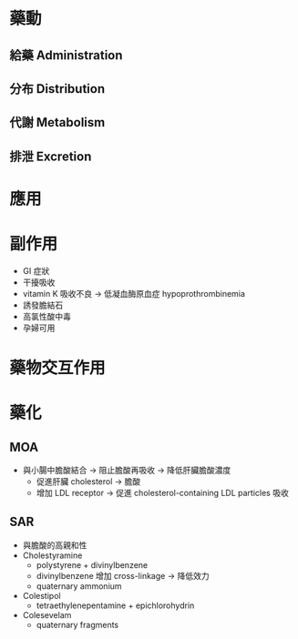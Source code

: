 # 藥動
## 給藥 Administration
## 分布 Distribution
## 代謝 Metabolism
## 排泄 Excretion
# 應用
# 副作用
- GI 症狀
- 干擾吸收
- vitamin K 吸收不良 $\rightarrow$ 低凝血酶原血症 hypoprothrombinemia
- 誘發膽結石
- 高氯性酸中毒
- 孕婦可用
# 藥物交互作用
# 藥化
## MOA
- 與小腸中膽酸結合 $\rightarrow$ 阻止膽酸再吸收 $\rightarrow$ 降低肝臟膽酸濃度
	- 促進肝臟 cholesterol $\rightarrow$ 膽酸
	- 增加 LDL receptor $\rightarrow$ 促進 cholesterol-containing LDL particles 吸收
## SAR 
- 與膽酸的高親和性
- Cholestyramine
	- polystyrene + divinylbenzene
	- divinylbenzene 增加 cross-linkage $\rightarrow$ 降低效力
	- quaternary ammonium
- Colestipol
	- tetraethylenepentamine + epichlorohydrin
- Colesevelam
	- quaternary fragments
